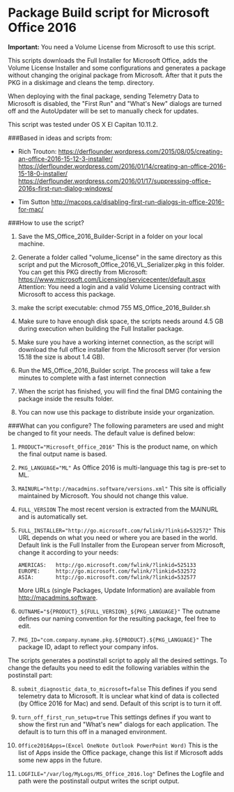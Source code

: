# Package Build script for Microsoft Office 2016

**Important:** You need a Volume License from Microsoft to use this script.

This scripts downloads the Full Installer for Microsoft Office, adds the Volume License Installer and some configurations and generates a package without changing the original package from Microsoft. After that it puts the PKG in a diskimage and cleans the temp. directory.

When deploying with the final package, sending Telemetry Data to Microsoft is disabled, the "First Run" and "What's New" dialogs are turned off and the AutoUpdater will be set to manually check for updates.

This script was tested under OS X El Capitan 10.11.2.


###Based in ideas and scripts from:
- Rich Trouton:
https://derflounder.wordpress.com/2015/08/05/creating-an-office-2016-15-12-3-installer/
https://derflounder.wordpress.com/2016/01/14/creating-an-office-2016-15-18-0-installer/
https://derflounder.wordpress.com/2016/01/17/suppressing-office-2016s-first-run-dialog-windows/

- Tim Sutton
http://macops.ca/disabling-first-run-dialogs-in-office-2016-for-mac/

 
###How to use the script?

1.	Save the MS_Office_2016_Builder-Script in a folder on your local machine.

2.	Generate a folder called "volume_license" in the same directory as this script and put the Microsoft_Office_2016_VL_Serializer.pkg in this folder. You can get this PKG directly from Microsoft: https://www.microsoft.com/Licensing/servicecenter/default.aspx
	Attention: You need a login and a valid Volume Licensing contract with Microsoft to access this package. 

3.	make the script executable:
	chmod 755 MS_Office_2016_Builder.sh
	
4.	Make sure to have enough disk space, the scripts needs around 4.5 GB during execution when building the Full Installer package.

5.	Make sure you have a working internet connection, as the script will download the full office installer from the Microsoft server (for version 15.18 the size is about 1.4 GB).

6.	Run the MS_Office_2016_Builder script.
	The process will take a few minutes to complete with a fast internet connection
	
7.	When the script has finished, you will find the final DMG containing the package inside the results folder.

8.	You can now use this package to distribute inside your organization.


###What can you configure?
The following parameters are used and might be changed to fit your needs. The default value is defined below:

1.	`PRODUCT="Microsoft_Office_2016"`
	This is the product name, on which the final output name is based.

2.	`PKG_LANGUAGE="ML"`
	As Office 2016 is multi-language this tag is pre-set to ML.

3.	`MAINURL="http://macadmins.software/versions.xml"`
	This site is officially maintained by Microsoft.
	You should not change this value.

4.	`FULL_VERSION`
	The most recent version is extracted from the MAINURL and is automatically set.

5.	`FULL_INSTALLER="http://go.microsoft.com/fwlink/?linkid=532572"`
	This URL depends on what you need or where you are based in the world. Default link is the Full Installer from the European server from Microsoft, change it according to your needs:

		AMERICAS:	http://go.microsoft.com/fwlink/?linkid=525133
		EUROPE:		http://go.microsoft.com/fwlink/?linkid=532572
		ASIA:		http://go.microsoft.com/fwlink/?linkid=532577
		
	More URLs (single Packages, Update Information) are available from http://macadmins.software.
	
6.	`OUTNAME="${PRODUCT}_${FULL_VERSION}_${PKG_LANGUAGE}"`
	The outname defines our naming convention for the resulting package, feel free to edit.

7.	`PKG_ID="com.company.myname.pkg.${PRODUCT}.${PKG_LANGUAGE}"`
	The package ID, adapt to reflect your company infos.


The scripts generates a postinstall script to apply all the desired settings. To change the defaults you need to edit the following variables within the postinstall part:

8.	`submit_diagnostic_data_to_microsoft=false`
	This defines if you send telemetry data to Microsoft. It is unclear what kind of data is collected (by Office 2016 for Mac) and send. Default of this script is to turn it off.
	
9.	`turn_off_first_run_setup=true`
	This settings defines if you want to show the first run and "What's new" dialogs for each application. The default is to turn this off in a managed environment.

10.	`Office2016Apps=(Excel OneNote Outlook PowerPoint Word)`
	This is the list of Apps inside the Office package, change this list if Microsoft adds some new apps in the future.

11.	`LOGFILE="/var/log/MyLogs/MS_Office_2016.log"`
	Defines the Logfile and path were the postinstall output writes the script output.

